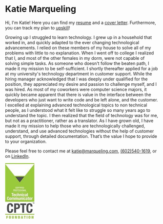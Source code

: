 # Katie Marqueling
Hi, I'm Katie! Here you can find my 
[resume](https://github.com/katiemarqueling/Career/blob/main/Resume%26CoverLetter/Resume_Marqueling.pdf) and a 
[cover letter](https://github.com/katiemarqueling/Career/blob/main/Resume%26CoverLetter/CoverLetter_Marqueling.pdf). Furthermore, you can track my plan to [upskill](https://github.com/katiemarqueling/Career/blob/main/UpskillChecklist.md)!

Growing up I struggled to learn technology. I grew up in a household that worked in, and quickly adapted to the ever changing technological advancements. I relied on these members of my house to solve all of my problems with little to no explanation. When I went off to college I realized that I, and most of the other females in my dorm, were not capable of solving simple tasks. As someone who doesn't follow the beaten path, I made it my mission to be self-sufficient. I shortly thereafter applied for a job at my university's technology department in customer support. While the hiring manager acknowledged that I was deeply under qualified for the position, they appreciated my desire and passion to challenge myself, and I was hired. As most of my coworkers were computer science majors, it quickly became apparent that there is value in the interface between the developers who just want to write code and be left alone, and the customer. I excelled at explaining advanced technological topics to non technical people, as I understood what it felt like to struggle so many years ago to understand the topic. I then realized that the field of technology was for me, but not as a practitioner, rather as a translator. As I have grown old, I have made it my mission to help those who are technologically challenged, understand, and use advanced technologies without the help of customer support, through detailed documentation. That’s the value I hope to provide to your organization. 

Please feel free to contact me at katie@marqueling.com, <a href="tel:+16025401619"> (602)540-1619</a>, or on 
[LinkedIn](https://www.linkedin.com/in/katiemarqueling/).

[![Picture](https://github.com/katiemarqueling/Career/blob/main/UpskillLearning/PicturesToEmbed/CPTC_Foundational.jpg?raw=true) <br>](https://www.credly.com/badges/2a50be9c-a3c5-48a2-8c39-a9bcba40c9f6/linked_in_profile)